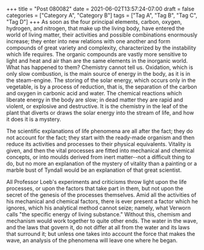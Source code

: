 +++
title = "Post 080082"
date = 2021-06-02T13:57:24-07:00
draft = false
categories = ["Category A", "Category B"]
tags = ["Tag A", "Tag B", "Tag C", "Tag D"]
+++
As soon as the four principal elements, carbon, oxygen, hydrogen, and nitrogen, that make up the living body, have entered the world of living matter, their activities and possible combinations enormously increase; they enter into new relations with one another and form compounds of great variety and complexity, characterized by the instability which life requires. The organic compounds are vastly more sensitive to light and heat and air than are the same elements in the inorganic world. What has happened to them? Chemistry cannot tell us. Oxidation, which is only slow combustion, is the main source of energy in the body, as it is in the steam-engine. The storing of the solar energy, which occurs only in the vegetable, is by a process of reduction, that is, the separation of the carbon and oxygen in carbonic acid and water. The chemical reactions which liberate energy in the body are slow; in dead matter they are rapid and violent, or explosive and destructive. It is the chemistry in the leaf of the plant that diverts or draws the solar energy into the stream of life, and how it does it is a mystery.

The scientific explanations of life phenomena are all after the fact; they do not account for the fact; they start with the ready-made organism and then reduce its activities and processes to their physical equivalents. Vitality is given, and then the vital processes are fitted into mechanical and chemical concepts, or into moulds derived from inert matter--not a difficult thing to do, but no more an explanation of the mystery of vitality than a painting or a marble bust of Tyndall would be an explanation of that great scientist.

All Professor Loeb's experiments and criticisms throw light upon the life processes, or upon the factors that take part in them, but not upon the secret of the genesis of the processes themselves. Amid all the activities of his mechanical and chemical factors, there is ever present a factor which he ignores, which his analytical method cannot seize; namely, what Verworn calls "the specific energy of living substance." Without this, chemism and mechanism would work together to quite other ends. The water in the wave, and the laws that govern it, do not differ at all from the water and its laws that surround it; but unless one takes into account the force that makes the wave, an analysis of the phenomena will leave one where he began.
